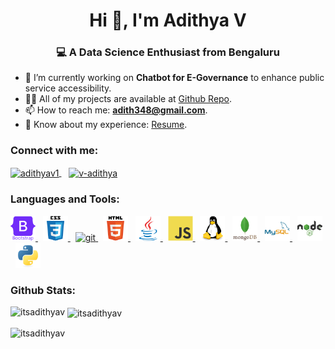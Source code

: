 <h1 align="center">Hi 👋, I'm Adithya V</h1>
<h3 align="center">💻 A Data Science Enthusiast from Bengaluru</h3>

- 🔭 I’m currently working on **Chatbot for E-Governance** to enhance public service accessibility.
- 👨‍💻 All of my projects are available at [Github Repo](https://github.com/itsadithyav?tab=repositories).
- 📫 How to reach me: **adith348@gmail.com**.
- 📄 Know about my experience: [Resume](https://github.com/itsadithyav/itsadithyav/blob/main/resume.pdf).

<h3 align="left">Connect with me:</h3>
<p align="left">
  <a href="https://linkedin.com/in/adithyav1" target="blank">
    <img align="center" src="https://raw.githubusercontent.com/rahuldkjain/github-profile-readme-generator/master/src/images/icons/Social/linked-in-alt.svg" alt="adithyav1" height="30" width="40" />
  </a>
  <span>&nbsp;&nbsp;</span> <!-- Add spacing here -->
  <a href="https://www.leetcode.com/v-adithya" target="blank">
    <img align="center" src="https://raw.githubusercontent.com/rahuldkjain/github-profile-readme-generator/master/src/images/icons/Social/leet-code.svg" alt="v-adithya" height="30" width="40" />
  </a>
</p>

<h3 align="left">Languages and Tools:</h3>
<p align="left">
  <a href="https://getbootstrap.com" target="_blank" rel="noreferrer">
    <img src="https://raw.githubusercontent.com/devicons/devicon/master/icons/bootstrap/bootstrap-plain-wordmark.svg" alt="bootstrap" width="40" height="40" />
  </a>
  <span>&nbsp;</span> <!-- Add spacing here -->
  <a href="https://www.w3schools.com/css/" target="_blank" rel="noreferrer">
    <img src="https://raw.githubusercontent.com/devicons/devicon/master/icons/css3/css3-original-wordmark.svg" alt="css3" width="40" height="40" />
  </a>
  <span>&nbsp;</span> <!-- Add spacing here -->
  <a href="https://git-scm.com/" target="_blank" rel="noreferrer">
    <img src="https://www.vectorlogo.zone/logos/git-scm/git-scm-icon.svg" alt="git" width="40" height="40" />
  </a>
  <span>&nbsp;</span> <!-- Add spacing here -->
  <a href="https://www.w3.org/html/" target="_blank" rel="noreferrer">
    <img src="https://raw.githubusercontent.com/devicons/devicon/master/icons/html5/html5-original-wordmark.svg" alt="html5" width="40" height="40" />
  </a>
  <span>&nbsp;</span> <!-- Add spacing here -->
  <a href="https://www.java.com" target="_blank" rel="noreferrer">
    <img src="https://raw.githubusercontent.com/devicons/devicon/master/icons/java/java-original.svg" alt="java" width="40" height="40" />
  </a>
  <span>&nbsp;</span> <!-- Add spacing here -->
  <a href="https://developer.mozilla.org/en-US/docs/Web/JavaScript" target="_blank" rel="noreferrer">
    <img src="https://raw.githubusercontent.com/devicons/devicon/master/icons/javascript/javascript-original.svg" alt="javascript" width="40" height="40" />
  </a>
  <span>&nbsp;</span> <!-- Add spacing here -->
  <a href="https://www.linux.org/" target="_blank" rel="noreferrer">
    <img src="https://raw.githubusercontent.com/devicons/devicon/master/icons/linux/linux-original.svg" alt="linux" width="40" height="40" />
  </a>
  <span>&nbsp;</span> <!-- Add spacing here -->
  <a href="https://www.mongodb.com/" target="_blank" rel="noreferrer">
    <img src="https://raw.githubusercontent.com/devicons/devicon/master/icons/mongodb/mongodb-original-wordmark.svg" alt="mongodb" width="40" height="40" />
  </a>
  <span>&nbsp;</span> <!-- Add spacing here -->
  <a href="https://www.mysql.com/" target="_blank" rel="noreferrer">
    <img src="https://raw.githubusercontent.com/devicons/devicon/master/icons/mysql/mysql-original-wordmark.svg" alt="mysql" width="40" height="40" />
  </a>
  <span>&nbsp;</span> <!-- Add spacing here -->
  <a href="https://nodejs.org" target="_blank" rel="noreferrer">
    <img src="https://raw.githubusercontent.com/devicons/devicon/master/icons/nodejs/nodejs-original-wordmark.svg" alt="nodejs" width="40" height="40" />
  </a>
  <span>&nbsp;</span> <!-- Add spacing here -->
  <a href="https://www.python.org" target="_blank" rel="noreferrer">
    <img src="https://raw.githubusercontent.com/devicons/devicon/master/icons/python/python-original.svg" alt="python" width="40" height="40" />
  </a>
</p>

<h3 align="left">Github Stats:</h3>
  <p align="left">
  <p><img align="left" src="https://github-readme-stats.vercel.app/api/top-langs?username=itsadithyav&show_icons=true&locale=en&layout=compact" alt="itsadithyav" /></p>

  <p>&nbsp;<img align="center" src="https://github-readme-stats.vercel.app/api?username=itsadithyav&show_icons=true&theme=dark&locale=en" alt="itsadithyav" /></p>

  <p><img align="center" src="https://github-readme-streak-stats.herokuapp.com/?user=itsadithyav&" alt="itsadithyav" /></p>
  </p>
  
